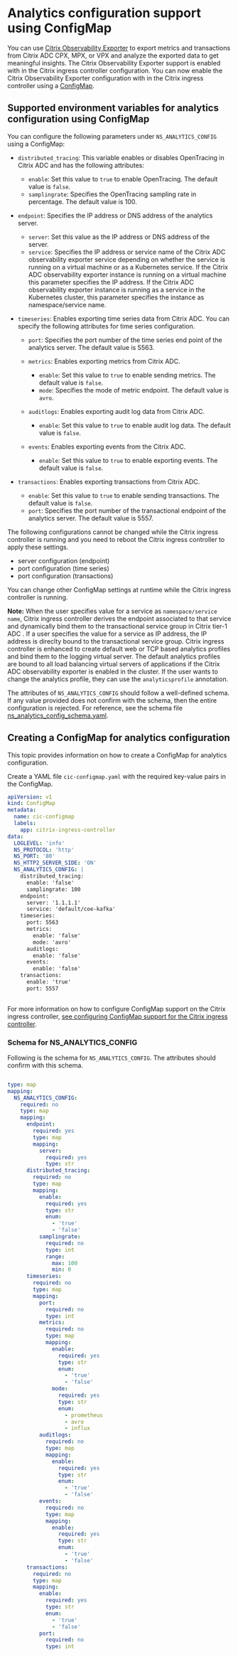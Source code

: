 # Analytics configuration support using ConfigMap

You can use [Citrix Observability Exporter](https://github.com/citrix/citrix-observability-exporter) to export metrics and transactions from Citrix ADC CPX, MPX, or VPX and analyze the exported data to get meaningful insights. The Citrix Observability Exporter support is enabled with in the Citrix ingress controller configuration. You can now enable the Citrix Observability Exporter configuration with in the Citrix ingress controller using a [ConfigMap](https://developer-docs.citrix.com/projects/citrix-k8s-ingress-controller/en/latest/configure/config-map/).

## Supported environment variables for analytics configuration using ConfigMap

You can configure the following parameters under `NS_ANALYTICS_CONFIG` using a ConfigMap:

- `distributed_tracing`: This variable enables or disables OpenTracing in Citrix ADC and has the following attributes:

  - `enable`:  Set this value to `true` to enable OpenTracing. The default value is `false`.
  - `samplingrate`: Specifies the OpenTracing sampling rate in percentage. The default value is 100.

- `endpoint`: Specifies the IP address or DNS address of the analytics server.

    - `server`: Set this value as the IP address or DNS address of the server.
    - `service`: Specifies the IP address or service name of the Citrix ADC observability exporter service depending on whether the service is running on a virtual machine or as a Kubernetes service.
    If the Citrix ADC observability exporter instance is running on a virtual machine this parameter specifies the IP address. If the Citrix ADC observability exporter instance is running as a service in the Kubernetes cluster, this parameter specifies the instance as namespace/service name.
- `timeseries`: Enables exporting time series data from Citrix ADC. You can specify the following attributes for time series configuration.
    
    - `port`: Specifies the port number of the time series end point of the analytics server. The default value is 5563.
    - `metrics`: Enables exporting metrics from Citrix ADC.
  
       - `enable`: Set this value to `true` to enable sending metrics. The default value is `false`.
       - `mode`: Specifies the mode of metric endpoint. The default value is  `avro`.
    - `auditlogs`: Enables exporting audit log data from Citrix ADC.
       - `enable`: Set this value to `true` to enable audit log data. The default value is `false`.
  
    - `events`: Enables exporting events from the Citrix ADC.
       - `enable`: Set this value to `true` to enable exporting events. The default value is `false`.

- `transactions`: Enables exporting transactions from Citrix ADC.
  
    - `enable`: Set this value to `true` to enable sending transactions. The default value is `false`.
    - `port`: Specifies the port number of the transactional endpoint of the analytics server. The default value is 5557.

The following configurations cannot be changed while the Citrix ingress controller is running and you need to reboot the Citrix ingress controller to apply these settings.

- server configuration (endpoint)
- port configuration (time series)
- port configuration (transactions)

 You can change other ConfigMap settings at runtime while the Citrix ingress controller is running.

**Note:**
When the user specifies value for a service as `namespace/service name`, Citrix ingress controller derives the endpoint associated to that service and dynamically bind them to the transactional service group in Citrix tier-1 ADC . If a user specifies the value for a service as IP address, the IP address is direclty bound to the transactional service group. Citrix ingress controller is enhanced to create default web or TCP based analytics profiles and bind them to the logging virtual server. The default analytics profiles are bound to all load balancing virtual servers of applications if the Citrix ADC observability exporter is enabled in the cluster. If the user wants to change the analytics profile, they can use the `analyticsprofile` annotation.

The attributes of `NS_ANALYTICS_CONFIG` should follow a well-defined schema. If any value provided does not confirm with the schema, then the entire configuration is rejected. For reference, see the schema file [ns_analytics_config_schema.yaml](#Schema-for-NSANALYTICSCONFIG).

## Creating a ConfigMap for analytics configuration

This topic provides information on how to create a ConfigMap for analytics configuration.

Create a YAML file `cic-configmap.yaml` with the required key-value pairs in the ConfigMap.

```yml
apiVersion: v1
kind: ConfigMap
metadata:
  name: cic-configmap
  labels:
    app: citrix-ingress-controller
data:
  LOGLEVEL: 'info'
  NS_PROTOCOL: 'http'
  NS_PORT: '80'
  NS_HTTP2_SERVER_SIDE: 'ON'
  NS_ANALYTICS_CONFIG: |
    distributed_tracing:
      enable: 'false'
      samplingrate: 100
    endpoint:
      server: '1.1.1.1'
      service: 'default/coe-kafka'
    timeseries:
      port: 5563
      metrics:
        enable: 'false'
        mode: 'avro'
      auditlogs:
        enable: 'false'
      events:
        enable: 'false'
    transactions:
      enable: 'true'
      port: 5557
    
```

For more information on how to configure ConfigMap support on the Citrix ingress controller, [see configuring ConfigMap support for the Citrix ingress controller](https://developer-docs.citrix.com/projects/citrix-k8s-ingress-controller/en/latest/configure/config-map/#configuring-configmap-support-for-the-citrix-ingress-controller).

### Schema for NS_ANALYTICS_CONFIG

Following is the schema for `NS_ANALYTICS_CONFIG`. The attributes should confirm with this schema.

```yml

type: map
mapping:
  NS_ANALYTICS_CONFIG:
    required: no
    type: map
    mapping:
      endpoint:
        required: yes
        type: map
        mapping:
          server:
            required: yes
            type: str
      distributed_tracing:
        required: no
        type: map
        mapping:
          enable:
            required: yes
            type: str
            enum:
              - 'true'
              - 'false'
          samplingrate:
            required: no
            type: int
            range:
              max: 100
              min: 0
      timeseries:
        required: no
        type: map
        mapping:
          port:
            required: no
            type: int
          metrics:
            required: no
            type: map
            mapping:
              enable:
                required: yes
                type: str
                enum:
                  - 'true'
                  - 'false'
              mode:
                required: yes
                type: str
                enum:
                  - prometheus
                  - avro
                  - influx
          auditlogs:
            required: no
            type: map
            mapping:
              enable:
                required: yes
                type: str
                enum:
                  - 'true'
                  - 'false'
          events:
            required: no
            type: map
            mapping:
              enable:
                required: yes
                type: str
                enum:
                  - 'true'
                  - 'false'
      transactions:
        required: no
        type: map
        mapping:
          enable:
            required: yes
            type: str
            enum:
              - 'true'
              - 'false'
          port:
            required: no
            type: int
```
